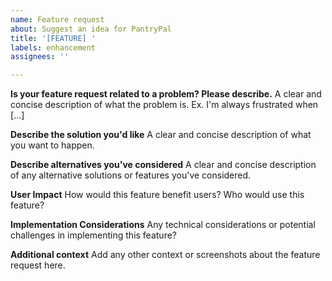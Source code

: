 ```yaml
---
name: Feature request
about: Suggest an idea for PantryPal
title: '[FEATURE] '
labels: enhancement
assignees: ''

---
```


**Is your feature request related to a problem? Please describe.**
A clear and concise description of what the problem is. Ex. I'm always frustrated when [...]

**Describe the solution you'd like**
A clear and concise description of what you want to happen.

**Describe alternatives you've considered**
A clear and concise description of any alternative solutions or features you've considered.

**User Impact**
How would this feature benefit users? Who would use this feature?

**Implementation Considerations**
Any technical considerations or potential challenges in implementing this feature?

**Additional context**
Add any other context or screenshots about the feature request here.
